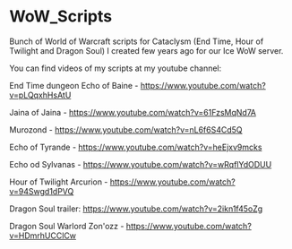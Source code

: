 # WoW_Scripts
Bunch of World of Warcraft scripts for Cataclysm (End Time, Hour of Twilight and Dragon Soul) I created few years ago for our Ice WoW server.

You can find videos of my scripts at my youtube channel: 

End Time dungeon
Echo of Baine - https://www.youtube.com/watch?v=pLQqxhHsAtU

Jaina of Jaina - https://www.youtube.com/watch?v=61FzsMqNd7A

Murozond - https://www.youtube.com/watch?v=nL6f6S4Cd5Q

Echo of Tyrande - https://www.youtube.com/watch?v=heEjxv9mcks

Echo od Sylvanas - https://www.youtube.com/watch?v=wRqflYdODUU

Hour of Twilight
Arcurion - https://www.youtube.com/watch?v=94Swgd1dPVQ

Dragon Soul trailer: https://www.youtube.com/watch?v=2ikn1f45oZg

Dragon Soul
Warlord Zon'ozz - https://www.youtube.com/watch?v=HDmrhUCClCw
